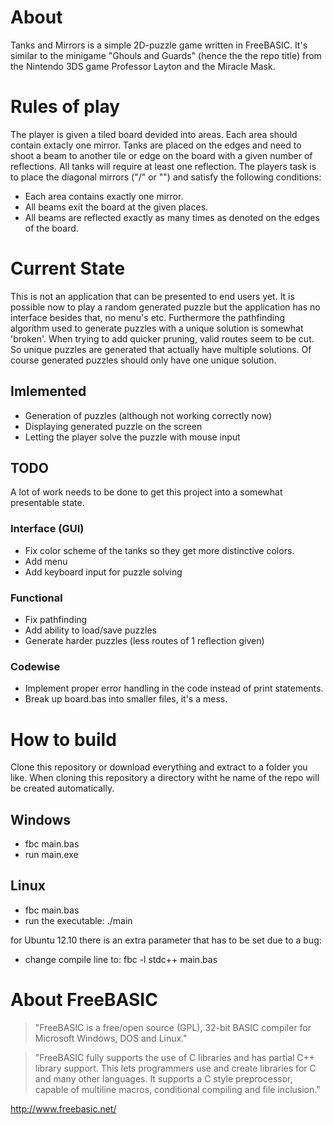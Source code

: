 # About
Tanks and Mirrors is a simple 2D-puzzle game written in FreeBASIC. It's similar to the minigame "Ghouls and Guards" (hence the the repo title) from the Nintendo 3DS game Professor Layton and the Miracle Mask.

# Rules of play
The player is given a tiled board devided into areas. Each area should contain extacly one mirror. Tanks are placed on the edges and need to shoot a beam to another tile or edge on the board with a given number of reflections. All tanks will require at least one reflection. The players task is to place the diagonal mirrors ("/" or "\") and satisfy the following conditions:

* Each area contains exactly one mirror.
* All beams exit the board at the given places.
* All beams are reflected exactly as many times as denoted on the edges of the board.

# Current State
This is not an application that can be presented to end users yet. It is possible now to play a random generated puzzle but the application has no interface besides that, no menu's etc. Furthermore the pathfinding algorithm used to generate puzzles with a unique solution is somewhat 'broken'.  When trying to add quicker pruning, valid routes seem to be cut. So unique puzzles are generated that actually have multiple solutions. Of course generated puzzles should only have one unique solution.

## Imlemented

* Generation of puzzles (although not working correctly now)
* Displaying generated puzzle on the screen
* Letting the player solve the puzzle with mouse input 

## TODO
A lot of work needs to be done to get this project into a somewhat presentable state.

### Interface (GUI)
* Fix color scheme of the tanks so they get more distinctive colors.
* Add menu
* Add keyboard input for puzzle solving

### Functional
* Fix pathfinding
* Add ability to load/save puzzles
* Generate harder puzzles (less routes of 1 reflection given)

### Codewise
* Implement proper error handling in the code instead of print statements.
* Break up board.bas into smaller files, it's a mess.

# How to build
Clone this repository or download everything and extract to a folder you like. When cloning this repository a directory witht he name of the repo will be created automatically.

## Windows

* fbc main.bas
* run main.exe
	
## Linux

* fbc main.bas
* run the executable: ./main

for Ubuntu 12.10 there is an extra parameter that has to be set due to a bug:

* change compile line to: fbc -l stdc++ main.bas

# About FreeBASIC
> "FreeBASIC is a free/open source (GPL), 32-bit BASIC compiler for Microsoft Windows, DOS and Linux."

> "FreeBASIC fully supports the use of C libraries and has partial C++ library support. This lets programmers use and create libraries for C and many other languages. It supports a C style preprocessor, capable of multiline macros, conditional compiling and file inclusion."

http://www.freebasic.net/